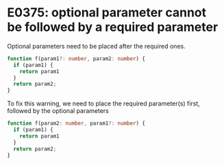 # E0375: optional parameter cannot be followed by a required parameter

Optional parameters need to be placed after the required ones.

```typescript
function f(param1?: number, param2: number) {
  if (param1) {
    return param1
  }
  return param2;
}
```

To fix this warning, we need to place the required parameter(s) first, followed by the optional parameters

```typescript
function f(param2: number, param1?: number) {
  if (param1) {
    return param1
  }
  return param2;
}
```